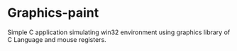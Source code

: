 # Graphics-paint
Simple C application simulating win32 environment using graphics library of C Language and mouse registers.
